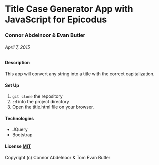 # Title Case Generator App with JavaScript for Epicodus

### Connor Abdelnoor & Evan Butler

###### April 7, 2015

#### Description

This app will convert any string into a title with the correct capitalization.

#### Set Up

1. `git clone` the repository
2. `cd` into the project directory
3. Open the title.html file on your browser.

#### Technologies

* JQuery
* Bootstrap

#### License [MIT](https://gist.github.com/abdcon02/0a856bcb7bf738ebc1ee)

Copyright (c) Connor Abdelnoor & Tom Evan Butler
